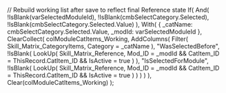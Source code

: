 // Rebuild working list after save to reflect final Reference state
If(
    And(
        !IsBlank(varSelectedModuleId),
        !IsBlank(cmbSelectCategory.Selected),
        !IsBlank(cmbSelectCategory.Selected.Value)
    ),
    With(
        {
            _catName: cmbSelectCategory.Selected.Value,
            _modId: varSelectedModuleId
        },
        ClearCollect(
            colModuleCatItems_Working,
            AddColumns(
                Filter(
                    Skill_Matrix_CategoryItems,
                    Category = _catName
                ),
                "WasSelectedBefore",
                !IsBlank(
                    LookUp(
                        Skill_Matrix_Reference,
                        Mod_ID = _modId &&
                        CatItem_ID = ThisRecord.CatItem_ID &&
                        IsActive = true
                    )
                ),
                "IsSelectedForModule",
                !IsBlank(
                    LookUp(
                        Skill_Matrix_Reference,
                        Mod_ID = _modId &&
                        CatItem_ID = ThisRecord.CatItem_ID &&
                        IsActive = true
                    )
                )
            )
        )
    ),
    Clear(colModuleCatItems_Working)
);
